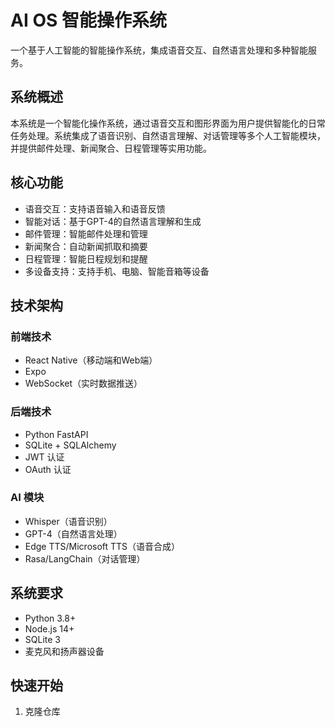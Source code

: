 # AI OS 智能操作系统

一个基于人工智能的智能操作系统，集成语音交互、自然语言处理和多种智能服务。

## 系统概述

本系统是一个智能化操作系统，通过语音交互和图形界面为用户提供智能化的日常任务处理。系统集成了语音识别、自然语言理解、对话管理等多个人工智能模块，并提供邮件处理、新闻聚合、日程管理等实用功能。

## 核心功能

- 语音交互：支持语音输入和语音反馈
- 智能对话：基于GPT-4的自然语言理解和生成
- 邮件管理：智能邮件处理和管理
- 新闻聚合：自动新闻抓取和摘要
- 日程管理：智能日程规划和提醒
- 多设备支持：支持手机、电脑、智能音箱等设备

## 技术架构

### 前端技术
- React Native（移动端和Web端）
- Expo
- WebSocket（实时数据推送）

### 后端技术
- Python FastAPI
- SQLite + SQLAlchemy
- JWT 认证
- OAuth 认证

### AI 模块
- Whisper（语音识别）
- GPT-4（自然语言处理）
- Edge TTS/Microsoft TTS（语音合成）
- Rasa/LangChain（对话管理）

## 系统要求

- Python 3.8+
- Node.js 14+
- SQLite 3
- 麦克风和扬声器设备

## 快速开始

1. 克隆仓库